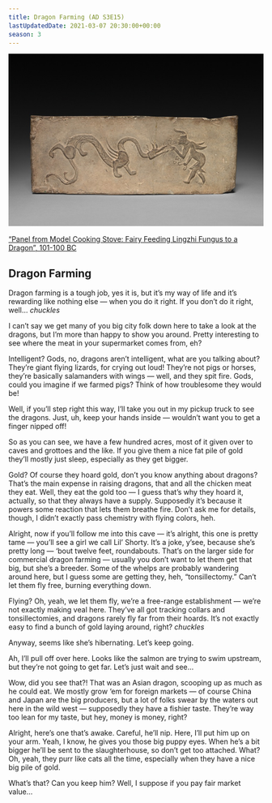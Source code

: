 ```yaml
---
title: Dragon Farming (AD S3E15)
lastUpdatedDate: 2021-03-07 20:30:00+00:00
season: 3
---
```


![“Panel from Model Cooking Stove: Fairy Feeding Lingzhi Fungus to a Dragon”, 101-100 BC](../../assets/newsletters/fairy_feeding_lingzhi_fungus_to_a_dragon.jpg)

[“Panel from Model Cooking Stove: Fairy Feeding Lingzhi Fungus to a Dragon”, 101-100 BC](https://www.clevelandart.org/art/1925.134)

## Dragon Farming

Dragon farming is a tough job, yes it is, but it’s my way of life and it’s rewarding like nothing else — when you do it right. If you don’t do it right, well… *chuckles*

I can’t say we get many of you big city folk down here to take a look at the dragons, but I’m more than happy to show you around. Pretty interesting to see where the meat in your supermarket comes from, eh?

Intelligent? Gods, no, dragons aren’t intelligent, what are you talking about? They’re giant flying lizards, for crying out loud! They’re not pigs or horses, they’re basically salamanders with wings — well, and they spit fire. Gods, could you imagine if we farmed pigs? Think of how troublesome they would be!

Well, if you’ll step right this way, I’ll take you out in my pickup truck to see the dragons. Just, uh, keep your hands inside — wouldn’t want you to get a finger nipped off!

So as you can see, we have a few hundred acres, most of it given over to caves and grottoes and the like. If you give them a nice fat pile of gold they’ll mostly just sleep, especially as they get bigger.

Gold? Of course they hoard gold, don’t you know anything about dragons? That’s the main expense in raising dragons, that and all the chicken meat they eat. Well, they eat the gold too — I guess that’s why they hoard it, actually, so that they always have a supply. Supposedly it’s because it powers some reaction that lets them breathe fire. Don’t ask me for details, though, I didn’t exactly pass chemistry with flying colors, heh.

Alright, now if you’ll follow me into this cave — it’s alright, this one is pretty tame — you’ll see a girl we call Lil’ Shorty. It’s a joke, y’see, because she’s pretty long — ‘bout twelve feet, roundabouts. That’s on the larger side for commercial dragon farming — usually you don’t want to let them get that big, but she’s a breeder. Some of the whelps are probably wandering around here, but I guess some are getting they, heh, “tonsillectomy.” Can’t let them fly free, burning everything down.

Flying? Oh, yeah, we let them fly, we’re a free-range establishment — we’re not exactly making veal here. They’ve all got tracking collars and tonsillectomies, and dragons rarely fly far from their hoards. It’s not exactly easy to find a bunch of gold laying around, right? *chuckles*

Anyway, seems like she’s hibernating. Let’s keep going.

Ah, I’ll pull off over here. Looks like the salmon are trying to swim upstream, but they’re not going to get far. Let’s just wait and see…

Wow, did you see that?! That was an Asian dragon, scooping up as much as he could eat. We mostly grow ‘em for foreign markets — of course China and Japan are the big producers, but a lot of folks swear by the waters out here in the wild west — supposedly they have a fishier taste. They’re way too lean for my taste, but hey, money is money, right?

Alright, here’s one that’s awake. Careful, he’ll nip. Here, I’ll put him up on your arm. Yeah, I know, he gives you those big puppy eyes. When he’s a bit bigger he’ll be sent to the slaughterhouse, so don’t get too attached. What? Oh, yeah, they purr like cats all the time, especially when they have a nice big pile of gold.

What’s that? Can you keep him? Well, I suppose if you pay fair market value…